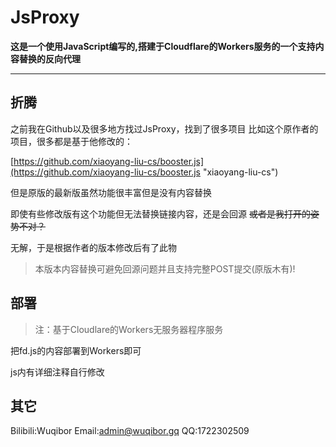 # JsProxy
**这是一个使用JavaScript编写的,搭建于Cloudflare的Workers服务的一个支持内容替换的反向代理**

----

## 折腾

之前我在Github以及很多地方找过JsProxy，找到了很多项目
比如这个原作者的项目，很多都是基于他修改的：

[https://github.com/xiaoyang-liu-cs/booster.js](https://github.com/xiaoyang-liu-cs/booster.js "xiaoyang-liu-cs")

但是原版的最新版虽然功能很丰富但是没有内容替换

即使有些修改版有这个功能但无法替换链接内容，还是会回源
~~或者是我打开的姿势不对？~~

无解，于是根据作者的版本修改后有了此物

>本版本内容替换可避免回源问题并且支持完整POST提交(原版木有)!

## 部署

>注：基于Cloudlare的Workers无服务器程序服务

把fd.js的内容部署到Workers即可

js内有详细注释自行修改

## 其它

Bilibili:Wuqibor
Email:admin@wuqibor.gq
QQ:1722302509
